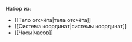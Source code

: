Набор из:
- [[Тело отсчёта|тела отсчёта]]
- [[Система координат|системы координат]]
- [[Часы|часов]]